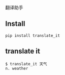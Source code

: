 
翻译助手

## Install

```
pip install translate_it
```

## translate it

```
$ translate_it 天气
n. weather
```
